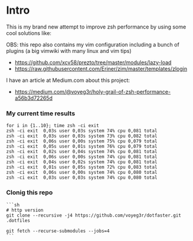 # Intro

This is my brand new attempt to improve zsh performance by
using some cool solutions like:

OBS: this repo also contains my vim configuration including a bunch
of plugins (a big vimwiki with many linux and vim tips)

+ https://github.com/xcv58/prezto/tree/master/modules/lazy-load
+ https://raw.githubusercontent.com/Eriner/zim/master/templates/zlogin

I have an article at Medium.com about this project:
+ https://medium.com/@voyeg3r/holy-grail-of-zsh-performance-a56b3d72265d

### My current time results

	for i in {1..10}; time zsh -ci exit
	zsh -ci exit  0,03s user 0,03s system 74% cpu 0,081 total
	zsh -ci exit  0,03s user 0,03s system 73% cpu 0,082 total
	zsh -ci exit  0,06s user 0,00s system 75% cpu 0,079 total
	zsh -ci exit  0,05s user 0,01s system 76% cpu 0,079 total
	zsh -ci exit  0,02s user 0,04s system 74% cpu 0,081 total
	zsh -ci exit  0,06s user 0,00s system 74% cpu 0,081 total
	zsh -ci exit  0,04s user 0,02s system 74% cpu 0,081 total
	zsh -ci exit  0,01s user 0,05s system 72% cpu 0,083 total
	zsh -ci exit  0,06s user 0,00s system 74% cpu 0,080 total
	zsh -ci exit  0,03s user 0,03s system 74% cpu 0,080 total

### Clonig this repo

	```sh
	# http version
	git clone --recursive -j4 https://github.com/voyeg3r/dotfaster.git .dotfiles

	git fetch --recurse-submodules --jobs=4
	```

